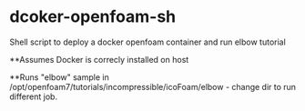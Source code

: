 # dcoker-openfoam-sh
Shell script to deploy a docker openfoam container and run elbow tutorial

**Assumes Docker is correcly installed on host

**Runs "elbow" sample in /opt/openfoam7/tutorials/incompressible/icoFoam/elbow -  change dir to run different job.
